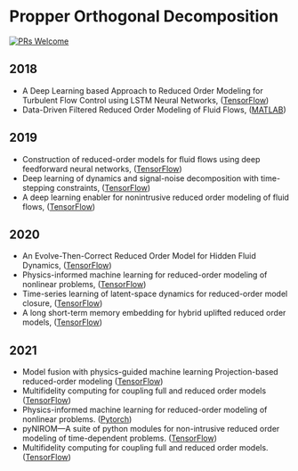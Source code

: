 # Propper Orthogonal Decomposition

[![PRs Welcome](https://img.shields.io/badge/PRs-welcome-brightgreen.svg?style=flat-square)](http://makeapullrequest.com)

## 2018
* A Deep Learning based Approach to Reduced Order Modeling for Turbulent Flow Control using LSTM Neural Networks, ([TensorFlow](https://github.com/arvindmohan/LSTM_ROM_Arxiv))
* Data-Driven Filtered Reduced Order Modeling of Fluid Flows, ([MATLAB](https://github.com/Mohebujjaman/DDF-ROM))

## 2019
* Construction of reduced-order models for fluid flows using deep feedforward neural networks, ([TensorFlow](https://github.com/hugolui/ROM_code))
* Deep learning of dynamics and signal-noise decomposition with time-stepping constraints, ([TensorFlow](https://github.com/snagcliffs/RKNN))
* A deep learning enabler for nonintrusive reduced order modeling of fluid flows, ([TensorFlow](https://github.com/surajp92/DNN-based-NIROM))

## 2020
* An Evolve-Then-Correct Reduced Order Model for Hidden Fluid Dynamics, ([TensorFlow](https://github.com/surajp92/ETC_ROM))
* Physics-informed machine learning for reduced-order modeling of nonlinear problems, ([TensorFlow](https://github.com/cwq2016/POD-PINN))
* Time-series learning of latent-space dynamics for reduced-order model closure, ([TensorFlow](https://github.com/Romit-Maulik/ML_ROM_Closures))
* A long short-term memory embedding for hybrid uplifted reduced order models, ([TensorFlow](https://github.com/Shady-Ahmed/UROM))

## 2021
* Model fusion with physics-guided machine learning Projection-based reduced-order modeling ([TensorFlow](https://github.com/surajp92/PGML_ROM))
* Multifidelity computing for coupling full and reduced order models ([TensorFlow](https://github.com/Shady-Ahmed/ROM-FOM-Coupling))
* Physics-informed machine learning for reduced-order modeling of nonlinear problems. ([Pytorch](https://github.com/cwq2016/POD-PINN))
* pyNIROM—A suite of python modules for non-intrusive reduced order modeling of time-dependent problems. ([TensorFlow](https://github.com/SoftwareImpacts/SIMPAC-2021-87))
* Multifidelity computing for coupling full and reduced order models. ([TensorFlow](https://github.com/Shady-Ahmed/ROM-FOM-Coupling))
